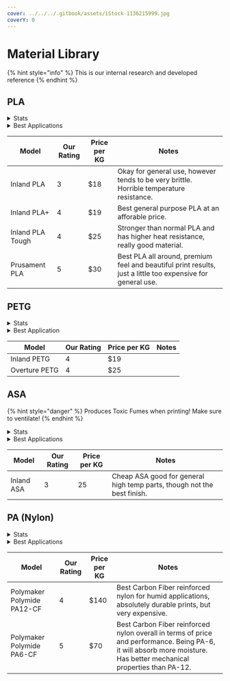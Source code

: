```yaml
---
cover: ../../../.gitbook/assets/iStock-1136215999.jpg
coverY: 0
---
```


# Material Library

{% hint style="info" %}
This is our internal research and developed reference
{% endhint %}

## PLA

<details>

<summary>Stats</summary>

### Polylactic Acid&#x20;

**Print Temp:** 215-260°C (Hotend) 60-80°C (Bed)

**Glass Transition Temperature:** \~65°C

**Density:** 1.24 g/cm^3

**Tensile Strength:** \~37 MPa

**Flexural Modulus:** \~4 GPa

**Elongation:** \~4%

**Hyrdoscopic:** Yes

**Enclosure:** Not Needed

</details>

<details>

<summary>Best Applications</summary>

PLA is the best general purpose material. It's low cost, easy to print, and pretty strong. However PLA isn't necessarily the most durable material for outdoor use due to its low temperature resistance. A hot sunny day could lead to your PLA prints warping outdoors! SOme variants of PLA such as PLA Pro or PLA+ can overcome these warping risks in higher ambient heat, however it still remains a risk. With careful consideration of this however, PLA is still a suitable prototyping material for outdoor testable parts, though likely not suited for final parts.&#x20;

</details>

<table><thead><tr><th>Model</th><th data-type="rating" data-max="5">Our Rating</th><th>Price per KG</th><th>Notes</th></tr></thead><tbody><tr><td>Inland PLA</td><td>3</td><td>$18</td><td>Okay for general use, however tends to be very brittle. Horrible temperature resistance.</td></tr><tr><td>Inland PLA+</td><td>4</td><td>$19</td><td>Best general purpose PLA at an afforable price.</td></tr><tr><td>Inland PLA Tough</td><td>4</td><td>$25</td><td>Stronger than normal PLA and has higher heat resistance, really good material.</td></tr><tr><td>Prusament PLA</td><td>5</td><td>$30</td><td>Best PLA all around, premium feel and beautiful print results, just a little too expensive for general use. </td></tr></tbody></table>

## PETG

<details>

<summary>Stats</summary>

## Polyethylene Terephthalate Glycol

**Print Temp:** 215-260°C (Hotend) 60-80°C (Bed)

**Glass Transition Temperature:** \~80°C

**Density:** 1.27 g/cm^3

**Tensile Strength:** \~28 MPa

**Flexural Modulus:** \~2 GPa

**Elongation:** \~25%

**Hyrdoscopic:** Yes

**Enclosure:** Not needed but good to have



</details>

<details>

<summary>Best Application</summary>

Though not as strong as PLA, PETG has superior temperature resistance. It's a great general use material for any part that could be printed in PLA but needs that extra bit of heat resistance. It's flexibility is also something that can be useful, however its challenging to achieve good layer adhesion on PETG, so any high flex appliances will lead to cracking. PETG is also increibly challneing to paint or use adhesives on. Most paints will stick, and strong adhesives like epoxy will work, but in our experience both fail quite easily overtime on PETG.&#x20;

</details>

<table><thead><tr><th>Model</th><th data-type="rating" data-max="5">Our Rating</th><th>Price per KG</th><th>Notes</th></tr></thead><tbody><tr><td>Inland PETG</td><td>4</td><td>$19</td><td></td></tr><tr><td>Overture PETG</td><td>4</td><td>$25</td><td></td></tr></tbody></table>

## ASA

{% hint style="danger" %}
Produces Toxic Fumes when printing! Make sure to ventilate!
{% endhint %}

<details>

<summary>Stats</summary>

## Acrylonitrile Styrene Acrylate&#x20;

**Print Temp:** 220-250°C (Hotend) 90-100°C (Bed)

**Glass Transition Temperature:** \~100°C

**Density:** 1.07 g/cm^3

**Tensile Strength:** \~30 MPa

**Flexural Modulus:** \~2 GPa

**Elongation:** \~5%

**Hyrdoscopic:** Yes

**Enclosure:** Needed

</details>

<details>

<summary>Best Applications</summary>

Contrary to popular belief, ASA isn't the king of strong 3D prints, as we can see from it's rather poor tensile strength, it's a rather brittle material. However its primary advantage is at heat and weather resistance, making it a rather durable material for outdoor applications that won't require very high loads. Keep in mind it's not the easiest material to work with due to it's likeliness to warp and toxic fumes produced during printing.

</details>

<table><thead><tr><th>Model</th><th data-type="rating" data-max="5">Our Rating</th><th>Price per KG</th><th>Notes</th></tr></thead><tbody><tr><td>Inland ASA</td><td>3</td><td>25</td><td>Cheap ASA good for general high temp parts, though not the best finish.</td></tr></tbody></table>

## PA (Nylon)

<details>

<summary>Stats</summary>

## Nylon&#x20;

**Print Temp:** 250-300°C (Hotend) 90-100°C (Bed)

**Glass Transition Temperature:** \~70-80°C

**Density:** 1.15 g/cm^3 (May vary for fiber reinforced)

**Tensile Strength:** \~76 MPa (\~150 Mpa for fiber reinforced)

**Flexural Modulus:** \~110 GPa

**Elongation:** \~90%

**Hyrdoscopic:** Yes

**Enclosure:** Needed

</details>

<details>

<summary>Best Applications</summary>

Nylon isn't an easy material to work with and can be very expensive, but it yields amazing qualities in terms of strength and overall performance. It yields incredibly durable parts. However it's flexibility may limit its usable applications. There are many Glass Fiber and Carbon Fiber reinforced Nylons that can yield very stiff parts while retaining many of the great qualities of nylon. As stated earlier, it is a very expensive material to work with, hence why we reserve it for final parts rather than prototyping.

</details>

<table><thead><tr><th>Model</th><th data-type="rating" data-max="5">Our Rating</th><th>Price per KG</th><th>Notes</th></tr></thead><tbody><tr><td>Polymaker Polymide PA12-CF</td><td>4</td><td>$140</td><td>Best Carbon Fiber reinforced nylon for humid applications, absolutely durable prints, but very expensive.</td></tr><tr><td>Polymaker Polymide PA6-CF</td><td>5</td><td>$70</td><td>Best Carbon Fiber reinforced nylon overall in terms of price and performance. Being PA-6, it will absorb more moisture. Has better mechanical properties than PA-12.</td></tr></tbody></table>
